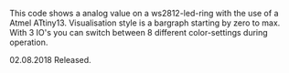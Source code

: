 This code shows a analog value on a ws2812-led-ring with the use of a Atmel ATtiny13.
Visualisation style is a bargraph starting by zero to max.
With 3 IO's you can switch between 8 different color-settings during operation.


02.08.2018
Released.
